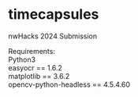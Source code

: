 # timecapsules
nwHacks 2024 Submission <br>

Requirements: <br>
Python3 <br>
easyocr == 1.6.2 <br>
matplotlib == 3.6.2 <br>
opencv-python-headless == 4.5.4.60 <br>
